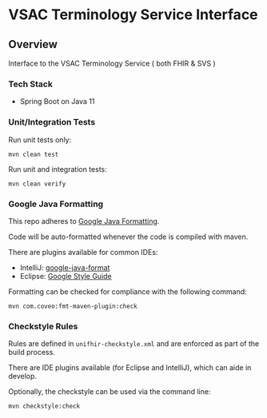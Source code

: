 # VSAC Terminology Service Interface

## Overview
Interface to the VSAC Terminology Service ( both FHIR & SVS )



### Tech Stack
* Spring Boot on Java 11

### Unit/Integration Tests
Run unit tests only:
```commandline
mvn clean test
```

Run unit and integration tests:
```commandline
mvn clean verify
```

### Google Java Formatting
This repo adheres to [Google Java Formatting](https://github.com/google/google-java-format).

Code will be auto-formatted whenever the code is compiled with maven.

There are plugins available for common IDEs:
* IntelliJ: [google-java-format](https://github.com/google/google-java-format/blob/master/README.md#intellij-android-studio-and-other-jetbrains-ides)
* Eclipse: [Google Style Guide](https://github.com/google/google-java-format/blob/master/README.md#eclipse)

Formatting can be checked for compliance with the following command:
``` commandline
mvn com.coveo:fmt-maven-plugin:check
```

### Checkstyle Rules
Rules are defined in `unifhir-checkstyle.xml` and are enforced as part of the build process.

There are IDE plugins available (for Eclipse and IntelliJ), which can aide in develop.

Optionally, the checkstyle can be used via the command line:
```commandline
mvn checkstyle:check
```


```